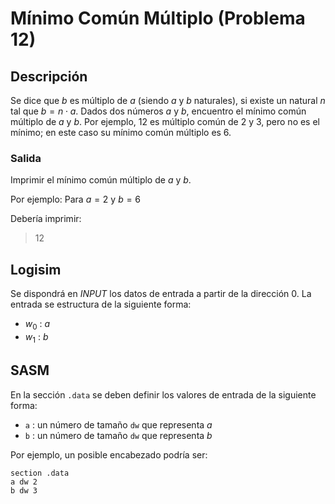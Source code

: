 # Mínimo Común Múltiplo (Problema 12)

## Descripción

Se dice que $b$ es múltiplo de $a$ (siendo $a$ y $b$ naturales), si existe un natural $n$ tal que $b = n \cdot a$. Dados dos números $a$ y $b$, encuentro el mínimo común múltiplo de $a$ y $b$. Por ejemplo, 12 es múltiplo común de $2$ y $3$, pero no es el mínimo; en este caso su mínimo común múltiplo es 6.

### Salida

Imprimir el mínimo común múltiplo de $a$ y $b$.

Por ejemplo: Para $a=2$ y $b=6$

Debería imprimir:

> 12

## Logisim

Se dispondrá en *INPUT* los datos de entrada a partir de la dirección $0$. La entrada se estructura de la siguiente forma:

- $w_0$ : $a$
- $w_1$ : $b$

## SASM

En la sección `.data` se deben definir los valores de entrada de la siguiente forma:

- `a` : un número de tamaño `dw` que representa $a$
- `b` : un número de tamaño `dw` que representa $b$

Por ejemplo, un posible encabezado podría ser:

```
section .data
a dw 2
b dw 3
```

